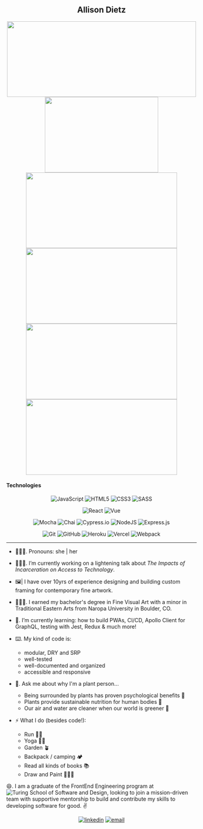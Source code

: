 <section align="center">
  <h1>Allison Dietz</h1>
</section>

<!--
**dietza/dietza** is a ✨ _special_ ✨ repository because its `README.md` (this file) appears on your GitHub profile. -->

<section align="center">
  
  <a href="https://github.com/dietza/github-readme-stats">
    <img align="center" src="https://github-readme-stats.vercel.app/api?username=dietza&show_icons=true&theme=blueberry" height="200" width="500"/>
  </a>
  
  <a href="https://github.com/dietza/github-readme-stats">
    <img align="center" src="https://github-readme-stats.vercel.app/api/top-langs/?username=dietza&theme=blueberry" height="200" width="300"/>
  </a>
  
  <a href="https://github.com/dietza/EdibleEarth">
    <img src="https://github-readme-stats.vercel.app/api/pin/?username=dietza&repo=EdibleEarth&theme=blueberry" align="center" height="200" width="400"/>
  </a>
  
  <a href="https://github.com/dietza/GardenParty-frontend-ui">
    <img src="https://github-readme-stats.vercel.app/api/pin/?username=dietza&repo=GardenParty-frontend-ui&theme=blueberry" align="center" height="200" width="400"/>
  </a>
  
  <a href="https://github.com/dietza/activAir">
    <img src="https://github-readme-stats.vercel.app/api/pin/?username=dietza&repo=activAir&theme=blueberry" align="center" height="200" width="400"/>
  </a>
  
  <a href="https://github.com/dietza/rowdy-taters">
    <img src="https://github-readme-stats.vercel.app/api/pin/?username=dietza&repo=rowdy-taters&theme=blueberry" align="center" height="200" width="400"/>
  </a>
  
</section>

#### Technologies
<p style="text-align:center;">
<img alt="JavaScript" src="https://img.shields.io/badge/javascript%20-%23323330.svg?&style=for-the-badge&logo=javascript&logoColor=%23F7DF1E"/>
<img alt="HTML5" src="https://img.shields.io/badge/html5%20-%23E34F26.svg?&style=for-the-badge&logo=html5&logoColor=white"/>
<img alt="CSS3" src="https://img.shields.io/badge/css3%20-%231572B6.svg?&style=for-the-badge&logo=css3&logoColor=white"/>
<img alt="SASS" src="https://img.shields.io/badge/SASS%20-hotpink.svg?&style=for-the-badge&logo=SASS&logoColor=white"/>
</p>
<p style="text-align: center;">
<img alt="React" src="https://img.shields.io/badge/react%20-%2320232a.svg?&style=for-the-badge&logo=react&logoColor=%2361DAFB"/>
<img alt="Vue" src="https://img.shields.io/badge/vue.js%20-%23404d59.svg?&style=for-the-badge&logo=vue.js&logoColor=bright-teal"/>
</p>
<p style="text-align: center;">
<img alt="Mocha" src="https://img.shields.io/badge/-mocha-%238D6748?&style=for-the-badge&logo=mocha&logoColor=white"/>
<img alt="Chai" src="https://camo.githubusercontent.com/dc1b092fdeb7e14a149274315b4d53632d98e5ff80d94f3fc04bf2f995369b31/68747470733a2f2f696d672e736869656c64732e696f2f62616467652f636861692d4131313430343f7374796c653d666f722d7468652d6261646765266c6f676f3d63686169266c6f676f436f6c6f723d7768697465"/>
<img alt="Cypress.io" src="https://camo.githubusercontent.com/bd9c528263673db09f67bcf3445ba8e5512cfb6829e966a31ef7a378933b231a/68747470733a2f2f696d672e736869656c64732e696f2f62616467652f2d437970726573732e696f2d626c61636b3f7374796c653d666f722d7468652d6261646765266c6f676f3d637970726573732e696f266c6f676f436f6c6f723d7768697465"/>
<img alt="NodeJS" src="https://img.shields.io/badge/node.js%20-%2343853D.svg?&style=for-the-badge&logo=node.js&logoColor=white"/>
<img alt="Express.js" src="https://img.shields.io/badge/express.js%20-%23404d59.svg?&style=for-the-badge"/>
</p>
<p style="text-align: center;">
<img alt="Git" src="https://img.shields.io/badge/git%20-%23F05033.svg?&style=for-the-badge&logo=git&logoColor=white"/>
<img alt="GitHub" src="https://img.shields.io/badge/github%20-%23121011.svg?&style=for-the-badge&logo=github&logoColor=white"/>
<img alt="Heroku" src="https://img.shields.io/badge/heroku%20-%23430098.svg?&style=for-the-badge&logo=heroku&logoColor=white"/>
<img alt="Vercel" src="https://img.shields.io/badge/vercel%20-%23430098.svg?&style=for-the-badge&logo=vercel&logoColor=white"/>
<img alt="Webpack" src="https://img.shields.io/badge/webpack%20-%238DD6F9.svg?&style=for-the-badge&logo=webpack&logoColor=black" />
</p>

<hr>

- 🙋🏼‍♀️.  Pronouns: she | her

- 👩🏼‍💻.  I’m currently working on a lightening talk about _The Impacts of Incarceration on Access to Technology_. 

- 🖼|  I have over 10yrs of experience designing and building custom framing for contemporary fine artwork.

- 👩🏼‍🎓.  I earned my bachelor's degree in Fine Visual Art with a minor in Traditional Eastern Arts from Naropa University in Boulder, CO. 

- 🧠.  I’m currently learning: how to build PWAs, CI/CD, Apollo Client for GraphQL, testing with Jest, Redux & much more!
 

- ⌨️.  My kind of code is:
  
  - modular, DRY and SRP
  - well-tested
  - well-documented and organized
  - accessible and responsive

- 🌿.  Ask me about why I'm a plant person...

  - Being surrounded by plants has proven psychological benefits 🌻
  - Plants provide sustainable nutrition for human bodies 🥑
  - Our air and water are cleaner when our world is greener 🌳 

- ⚡️  What I do (besides code!):

  - Run 🏃‍♀️
  - Yoga 🧘‍♀️
  - Garden 🪴
  - Backpack / camping 🏕
  - Read all kinds of books 📚
  - Draw and Paint 👩🏼‍🎨


😄. I am a graduate of the FrontEnd Engineering program at ![Turing School of Software and Design](https://turing.edu/), looking to join a mission-driven team with supportive mentorship to build and contribute my skills to developing software for good. ✌️



<section align="center">
  <a href="https://www.linkedin.com/in/allison-dietz/"><img alt="linkedin"  src="https://img.shields.io/badge/-LinkedIn-black.svg?style=for-the-badge&logo=linkedin&colorB=1C5D99"/></a>
  <!--   <a href="https://www.codewars.com/users/dietza"><img alt="codewars" src="https://img.shields.io/badge/-Codewars-b1361e.svg?style=for-the-badge&logo=codewars&colorB=b1361e" /></a> -->
  <a href="mailto:dietz.allison.dev@gmail.com"><img alt="email" src="https://img.shields.io/badge/-Email-f2c236.svg?style=for-the-badge&colorB=0078D4" /></a>
</section>

